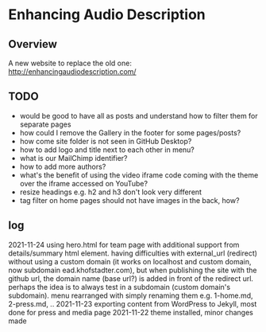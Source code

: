 # Enhancing Audio Description
## Overview
A new website to replace the old one: http://enhancingaudiodescription.com/

## TODO
- would be good to have all as posts and understand how to filter them for separate pages
- how could I remove the Gallery in the footer for some pages/posts?
- how come site folder is not seen in GitHub Desktop?
- how to add logo and title next to each other in menu?
- what is our MailChimp identifier?
- how to add more authors?
- what's the benefit of using the video iframe code coming with the theme over the iframe accessed on YouTube?
- resize headings e.g. h2 and h3 don't look very different
- tag filter on home pages should not have images in the back, how?

## log
2021-11-24 using hero.html for team page with additional support from details/summary html element.  having difficulties with external_url (redirect) without using a custom domain (it works on localhost and custom domain, now subdomain ead.khofstadter.com), but when publishing the site with the github url, the domain name (base url?) is added in front of the redirect url.  perhaps the idea is to always test in a subdomain (custom domain's subdomain).  menu rearranged with simply renaming them e.g. 1-home.md, 2-press.md, .. 
2021-11-23 exporting content from WordPress to Jekyll, most done for press and media page
2021-11-22 theme installed, minor changes made